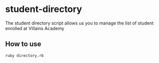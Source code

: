 # student-directory

The student directory script allows us you to manage the list of student enrolled at Villains Academy

## How to use
```shell
ruby directory.rb
```
